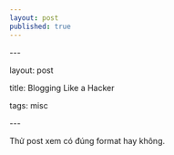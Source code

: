 ```yaml
---
layout: post
published: true
---
```


\---

layout: post

title: Blogging Like a Hacker

tags: misc

\---

Thử post xem có đúng format hay không.
